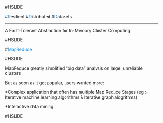 #HSLIDE

#<span style="color:#0b8ff2;text-align:left">R</span>esilient 
#<span style="color:#0b8ff2;text-align:left">D</span>istributed
#<span style="color:#0b8ff2;text-align:left">D</span>atasets
<hr>
A Fault-Tolerant Abstraction for In-Memory Cluster Computing

#HSLIDE

#<span style="color:#0b8ff2;text-align:left">MapReduce</span>


#HSLIDE

MapReduce greatly simplified “big data” analysis 
on large, unreliable clusters 

But as soon as it got popular, users wanted more:

*Complex application that often has multiple Map Reduce Stages
    (eg :- Iterative machine learning algorithms  & Iterative graph alogrithms)

*Interactive data mining. 

#HSLIDE
